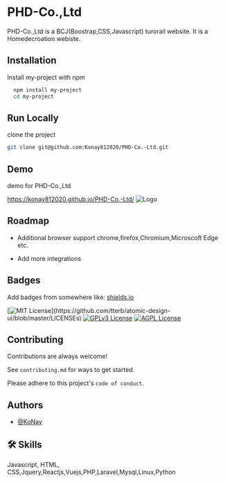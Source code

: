 
# PHD-Co.,Ltd

PHD-Co.,Ltd is a BCJ(Boostrap,CSS,Javascript) turorail website.
It is a Homedecroation webiste.


## Installation

Install my-project with npm

```bash
  npm install my-project
  cd my-project
```
## Run Locally
clone the project
  ```bash
  git clone git@github.com:Konay812020/PHD-Co.-Ltd.git
  
```

## Demo

 demo for PHD-Co.,Ltd
 
https://konay812020.github.io/PHD-Co.-Ltd/
![Logo](https://github.com/Konay812020/PHD-Co.-Ltd/blob/KoNay/assets/img/fav/favicon.png?raw=true)

## Roadmap

- Additional browser support
chrome,firefox,Chromium,Microscoft Edge etc.

- Add more integrations


## Badges

Add badges from somewhere like: [shields.io](https://shields.io/)

[![MIT License](https://img.shields.io/apm/l/atomic-design-ui.svg?)](https://github.com/tterb/atomic-design-ui/blob/master/LICENSEs)
[![GPLv3 License](https://img.shields.io/badge/License-GPL%20v3-yellow.svg)](https://opensource.org/licenses/)
[![AGPL License](https://img.shields.io/badge/license-AGPL-blue.svg)](http://www.gnu.org/licenses/agpl-3.0)


## Contributing

Contributions are always welcome!

See `contributing.md` for ways to get started.

Please adhere to this project's `code of conduct`.


## Authors

- [@KoNay](https://github.com/Konay812020)


## 🛠 Skills
Javascript, HTML, CSS,Jquery,Reactjs,Vuejs,PHP,Laravel,Mysql,Linux,Python


